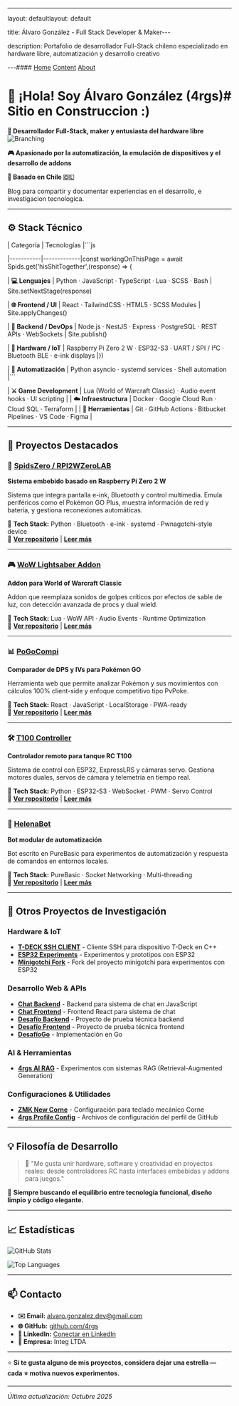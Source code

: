 ------

layout: defaultlayout: default

title: Álvaro González - Full Stack Developer & Maker---

description: Portafolio de desarrollador Full-Stack chileno especializado en hardware libre, automatización y desarrollo creativo

---#### [Home](./) [Content](./page2.html) [About](./about.html)



# 👋 ¡Hola! Soy Álvaro González (4rgs)# Sitio en Construccion :)



**🧠 Desarrollador Full-Stack, maker y entusiasta del hardware libre**  ![Branching](./assets/images/underConstruction.jpg)

**🎮 Apasionado por la automatización, la emulación de dispositivos y el desarrollo de addons**  

**📍 Basado en Chile 🇨🇱**

Blog para compartir y documentar experiencias en el desarrollo, e investigacion tecnologica.

---



## ⚙️ Stack Técnico



| Categoría | Tecnologías |```js

|-----------|-------------|const workingOnThisPage = await Spids.get('hisShitTogether',(response) => {

| **💻 Lenguajes** | Python · JavaScript · TypeScript · Lua · SCSS · Bash |    Site.setNextStage(response)

| **🌐 Frontend / UI** | React · TailwindCSS · HTML5 · SCSS Modules |    Site.applyChanges()

| **🔧 Backend / DevOps** | Node.js · NestJS · Express · PostgreSQL · REST APIs · WebSockets |    Site.publish()    

| **🧩 Hardware / IoT** | Raspberry Pi Zero 2 W · ESP32-S3 · UART / SPI / I²C · Bluetooth BLE · e-ink displays |})

| **🧪 Automatización** | Python asyncio · systemd services · Shell automation |```

| **⚔️ Game Development** | Lua (World of Warcraft Classic) · Audio event hooks · UI scripting |
| **☁️ Infraestructura** | Docker · Google Cloud Run · Cloud SQL · Terraform |
| **🧰 Herramientas** | Git · GitHub Actions · Bitbucket Pipelines · VS Code · Figma |

---

## 🚀 Proyectos Destacados

### 🧩 [SpidsZero / RPI2WZeroLAB](./projects/rpi2wzerolab.html)
**Sistema embebido basado en Raspberry Pi Zero 2 W**

Sistema que integra pantalla e-ink, Bluetooth y control multimedia. Emula periféricos como el Pokémon GO Plus, muestra información de red y batería, y gestiona reconexiones automáticas.

🔧 **Tech Stack:** Python · Bluetooth · e-ink · systemd · Pwnagotchi-style device  
🔗 **[Ver repositorio](https://github.com/4rgs/RPI2WZeroLAB)** | **[Leer más](./projects/rpi2wzerolab.html)**

---

### 🎮 [WoW Lightsaber Addon](./projects/lightsaber-crit.html)
**Addon para World of Warcraft Classic**

Addon que reemplaza sonidos de golpes críticos por efectos de sable de luz, con detección avanzada de procs y dual wield.

🔧 **Tech Stack:** Lua · WoW API · Audio Events · Runtime Optimization  
🔗 **[Ver repositorio](https://github.com/4rgs/LightsaberCrit)** | **[Leer más](./projects/lightsaber-crit.html)**

---

### 📊 [PoGoCompi](./projects/pogocompi.html)
**Comparador de DPS y IVs para Pokémon GO**

Herramienta web que permite analizar Pokémon y sus movimientos con cálculos 100% client-side y enfoque competitivo tipo PvPoke.

🔧 **Tech Stack:** React · JavaScript · LocalStorage · PWA-ready  
🔗 **[Ver repositorio](https://github.com/4rgs/PoGoCompi)** | **[Leer más](./projects/pogocompi.html)**

---

### 🛠️ [T100 Controller](./projects/t100-controller.html)
**Controlador remoto para tanque RC T100**

Sistema de control con ESP32, ExpressLRS y cámaras servo. Gestiona motores duales, servos de cámara y telemetría en tiempo real.

🔧 **Tech Stack:** Python · ESP32-S3 · WebSocket · PWM · Servo Control  
🔗 **[Ver repositorio](https://github.com/4rgs/T100_Controler)** | **[Leer más](./projects/t100-controller.html)**

---

### 🤖 [HelenaBot](./projects/helenabot.html)
**Bot modular de automatización**

Bot escrito en PureBasic para experimentos de automatización y respuesta de comandos en entornos locales.

🔧 **Tech Stack:** PureBasic · Socket Networking · Multi-threading  
🔗 **[Ver repositorio](https://github.com/4rgs/helenaBot)** | **[Leer más](./projects/helenabot.html)**

---

## 🔬 Otros Proyectos de Investigación

### **Hardware & IoT**
- **[T-DECK SSH CLIENT](https://github.com/4rgs/T-DECK-SSH-CLIENT)** - Cliente SSH para dispositivo T-Deck en C++
- **[ESP32 Experiments](https://github.com/4rgs/esp32)** - Experimentos y prototipos con ESP32
- **[Minigotchi Fork](https://github.com/4rgs/minigotchi)** - Fork del proyecto minigotchi para experimentos con ESP32

### **Desarrollo Web & APIs**
- **[Chat Backend](https://github.com/4rgs/chat_backend)** - Backend para sistema de chat en JavaScript
- **[Chat Frontend](https://github.com/4rgs/chat_frontend)** - Frontend React para sistema de chat
- **[Desafío Backend](https://github.com/4rgs/desafio-backend)** - Proyecto de prueba técnica backend
- **[Desafío Frontend](https://github.com/4rgs/desafio-frontend)** - Proyecto de prueba técnica frontend
- **[DesafíoGo](https://github.com/4rgs/desafioGo)** - Implementación en Go

### **AI & Herramientas**
- **[4rgs AI RAG](https://github.com/4rgs/4rgs-ai-rag)** - Experimentos con sistemas RAG (Retrieval-Augmented Generation)

### **Configuraciones & Utilidades**
- **[ZMK New Corne](https://github.com/4rgs/zmk-new_corne)** - Configuración para teclado mecánico Corne
- **[4rgs Profile Config](https://github.com/4rgs/4rgs)** - Archivos de configuración del perfil de GitHub

---

## 💡 Filosofía de Desarrollo

> 🧩 "Me gusta unir hardware, software y creatividad en proyectos reales: desde controladores RC hasta interfaces embebidas y addons para juegos."

🎯 **Siempre buscando el equilibrio entre tecnología funcional, diseño limpio y código elegante.**

---

## 📈 Estadísticas

![GitHub Stats](https://github-readme-stats.vercel.app/api?username=4rgs&show_icons=true&theme=tokyonight&hide_border=true&bg_color=00000000)

![Top Languages](https://github-readme-stats.vercel.app/api/top-langs/?username=4rgs&layout=compact&theme=tokyonight&hide_border=true&bg_color=00000000)

---

## 📫 Contacto

- **✉️ Email:** [alvaro.gonzalez.dev@gmail.com](mailto:alvaro.gonzalez.dev@gmail.com)
- **🌐 GitHub:** [github.com/4rgs](https://github.com/4rgs)
- **💼 LinkedIn:** [Conectar en LinkedIn](https://linkedin.com/in/tu-perfil)
- **🏢 Empresa:** Integ LTDA

---

⭐️ **Si te gusta alguno de mis proyectos, considera dejar una estrella — cada ⭐ motiva nuevos experimentos.**

---

*Última actualización: Octubre 2025*